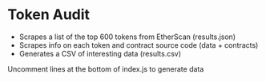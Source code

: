 # Token Audit

- Scrapes a list of the top 600 tokens from EtherScan (results.json)
- Scrapes info on each token and contract source code (data + contracts)
- Generates a CSV of interesting data (results.csv)

Uncomment lines at the bottom of index.js to generate data
